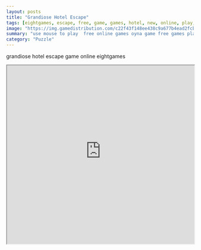 ```yaml
---
layout: posts
title: "Grandiose Hotel Escape"
tags: [eightgames, escape, free, game, games, hotel, new, online, play, download, grandiose, free, online, games, oyna, game, free, games, play, play, games]
image: "https://img.gamedistribution.com/c22f43f148ee438c9a677b4ead2fcb80.jpg"
summary: "use mouse to play  free online games oyna game free games play play games"
category: "Puzzle"
---
```


grandiose hotel escape game online eightgames

<iframe width="100%" height="480px;" src="https://flash.gamedistribution.com?game=c22f43f148ee438c9a677b4ead2fcb80"></iframe>